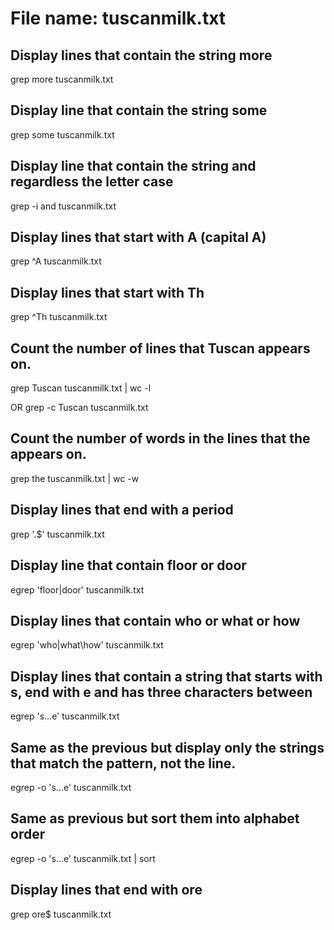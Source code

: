 # File name: tuscanmilk.txt

## Display lines that contain the string more

grep more tuscanmilk.txt

## Display line that contain the string some

grep some tuscanmilk.txt

## Display line that contain the string and regardless the letter case

grep -i and tuscanmilk.txt

## Display lines that start with A (capital A)

grep ^A tuscanmilk.txt

## Display lines that start with Th

grep ^Th tuscanmilk.txt

## Count the number of lines that Tuscan appears on.

grep Tuscan tuscanmilk.txt | wc -l

OR grep -c Tuscan tuscanmilk.txt

## Count the number of words in the lines that the appears on.

grep the tuscanmilk.txt | wc -w

## Display lines that end with a period

grep '\.$' tuscanmilk.txt

## Display line that contain floor or door
egrep 'floor|door' tuscanmilk.txt

## Display lines that contain who or what or how
egrep 'who|what\how' tuscanmilk.txt

## Display lines that contain a string that starts with s, end with e and has three characters between

egrep 's...e' tuscanmilk.txt

## Same as the previous but display only the strings that match the pattern, not the line.

egrep -o 's...e' tuscanmilk.txt

## Same as previous but sort them into alphabet order

egrep -o 's...e' tuscanmilk.txt | sort

## Display lines that end with ore

grep ore$ tuscanmilk.txt

## 
